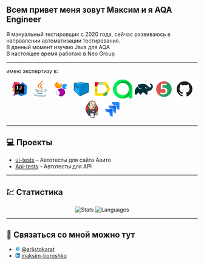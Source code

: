 ## Всем привет  меня зовут Максим и я  AQA Engineer 

Я мануальный тестировщик с 2020 года, сейчас развиваюсь в направлении автоматизации тестирования.  
 В данный момент изучаю Java для AQA  
 В настоящее время работаю в Neo Group

---

имею экспертизу в:
<p align="center">
 <img width="10%" title="intelij_IDEA" src="src/logo/inteliJ_IDEA.svg">
  <img width="10%" title="Java" src="src/logo/Java.svg">
  <img width="10%" title="Selenide" src="src/logo/Selenide.svg">
  <img width="10%" title="Selenoid" src="src/logo/Selenoid.svg">
  <img width="10%" title="Allure Report" src="src/logo/Allure_Report.svg">
  <img width="10%" title="Allure TestOps" src="src/logo/AllureTestOps.svg">
  <img width="10%" title="Gradle" src="src/logo/Gradle.svg">
  <img width="10%" title="JUnit5" src="src/logo/JUnit5.svg">
  <img width="10%" title="GitHub" src="src/logo/GitHub.svg">
  <img width="10%" title="Jenkins" src="src/logo/Jenkins.svg">
  <img width="10%" title="Jira" src="src/logo/Jira.svg">
</p>

---

## 💻 Проекты
- <a target="_blank" href="https://github.com/maksimboroshko/diploma">ui-tests</a> – Автотесты для сайта Авито
- <a target="_blank" href="https://github.com/maksimboroshko/diploma_Api">Api-tests</a> – Автотесты для API 

---

## 💹 Статистика
<p align="center">
  <img src="http://github-profile-summary-cards.vercel.app/api/cards/stats?username=maksimboroshko&theme=blueberry" alt="Stats">
  <img src="https://github-readme-stats.vercel.app/api/top-langs/?username=maksimboroshko&layout=compact&theme=blueberry" alt="Languages">
</p>

---

## 💬 Связаться со мной можно тут

- <img width="2.5%" title="Telegram" src="src/logo/Telegram.svg"> <a target="_blank" href="https://t.me/ariistokarat">@ariistokarat</a>
- <img width="2.5%" title="LinkedIn" src="src/logo/Linkedin.svg"> <a target="_blank" href="https://www.linkedin.com/in/maksim-boroshko/">maksim-boroshko</a>



